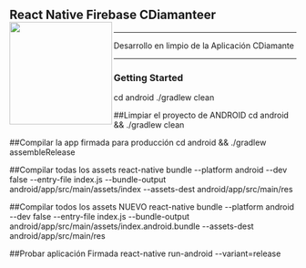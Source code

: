 ## React Native Firebase CDiamanteer<a href="https://invertase.io/oss/react-native-firebase"><img align="left" src="https://i.imgur.com/JIyBtKW.png" width="180px"></a>

---

Desarrollo en limpio de la Aplicación CDiamante

---


### Getting Started

cd android ./gradlew clean




##Limpiar el proyecto de ANDROID
cd android && ./gradlew clean


##Compilar la app firmada para producción
cd android && ./gradlew assembleRelease


##Compilar todas los assets
react-native bundle --platform android --dev false --entry-file index.js --bundle-output android/app/src/main/assets/index --assets-dest android/app/src/main/res


##Compilar todos los assets NUEVO
react-native bundle --platform android --dev false --entry-file index.js --bundle-output android/app/src/main/assets/index.android.bundle --assets-dest android/app/src/main/res


##Probar aplicación Firmada
 react-native run-android --variant=release




